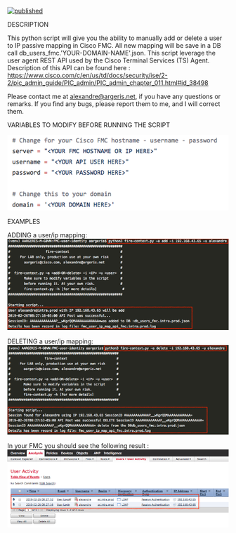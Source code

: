   [![published](https://static.production.devnetcloud.com/codeexchange/assets/images/devnet-published.svg)](https://developer.cisco.com/codeexchange/github/repo/tekgourou/Cisco-FMC-API-user-context)
         
  DESCRIPTION
  
  This python script will give you the ability to manually add or delete a user to IP passive mapping in Cisco FMC. All new mapping will    be save in a DB call db_users_fmc.'YOUR-DOMAIN-NAME'.json. This script leverage the user agent REST API used by the Cisco Terminal Services (TS) Agent. Description of this API can be found here : https://www.cisco.com/c/en/us/td/docs/security/ise/2-2/pic_admin_guide/PIC_admin/PIC_admin_chapter_011.html#id_38498
  
Please contact me at alexandre@argeris.net, if you have any questions or remarks. If you find any bugs, please report them to me, and I will correct them. 
  
  VARIABLES TO MODIFY BEFORE RUNNING THE SCRIPT
  
![image](https://github.com/tekgourou/Cisco-FMC-API-user-context/blob/master/screenshot-variables-to-change.png)  

  EXAMPLES
  
  ADDING a user/ip mapping:
![image](https://github.com/tekgourou/Cisco-FMC-API-user-context/blob/master/screenshot-fire-context-add-user-mapping.png)

  DELETING a user/ip mapping:
![image](https://github.com/tekgourou/Cisco-FMC-API-user-context/blob/master/screenshot-fire-context-delete-user-mapping.png)
  
  In your FMC you should see the following result :
![image](https://github.com/tekgourou/Cisco-FMC-API-user-context/blob/master/screenshot-FMC.png)
